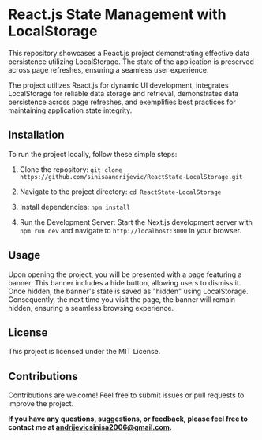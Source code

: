 # React.js State Management with LocalStorage
This repository showcases a React.js project demonstrating effective data persistence utilizing LocalStorage. The state of the application is preserved across page refreshes, ensuring a seamless user experience.

The project utilizes React.js for dynamic UI development, integrates LocalStorage for reliable data storage and retrieval, demonstrates data persistence across page refreshes, and exemplifies best practices for maintaining application state integrity.

## Installation
To run the project locally, follow these simple steps:

1. Clone the repository:
``` git clone https://github.com/sinisaandrijevic/ReactState-LocalStorage.git ``` 

2. Navigate to the project directory:
``` cd ReactState-LocalStorage ```

3. Install dependencies:
``` npm install ```

4. Run the Development Server: Start the Next.js development server with `npm run dev` and navigate to `http://localhost:3000` in your browser.

## Usage
Upon opening the project, you will be presented with a page featuring a banner. This banner includes a hide button, allowing users to dismiss it. Once hidden, the banner's state is saved as "hidden" using LocalStorage. Consequently, the next time you visit the page, the banner will remain hidden, ensuring a seamless browsing experience.

## License
This project is licensed under the MIT License.

## Contributions
Contributions are welcome! Feel free to submit issues or pull requests to improve the project.

**If you have any questions, suggestions, or feedback, please feel free to contact me at andrijevicsinisa2006@gmail.com.**
